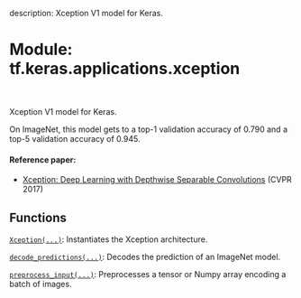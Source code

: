 description: Xception V1 model for Keras.

<div itemscope itemtype="http://developers.google.com/ReferenceObject">
<meta itemprop="name" content="tf.keras.applications.xception" />
<meta itemprop="path" content="Stable" />
</div>

# Module: tf.keras.applications.xception

<!-- Insert buttons and diff -->

<table class="tfo-notebook-buttons tfo-api nocontent" align="left">

</table>



Xception V1 model for Keras.


On ImageNet, this model gets to a top-1 validation accuracy of 0.790
and a top-5 validation accuracy of 0.945.

#### Reference paper:

- [Xception: Deep Learning with Depthwise Separable Convolutions](
    https://arxiv.org/abs/1610.02357) (CVPR 2017)


## Functions

[`Xception(...)`](../../../tf/keras/applications/Xception.md): Instantiates the Xception architecture.

[`decode_predictions(...)`](../../../tf/keras/applications/xception/decode_predictions.md): Decodes the prediction of an ImageNet model.

[`preprocess_input(...)`](../../../tf/keras/applications/xception/preprocess_input.md): Preprocesses a tensor or Numpy array encoding a batch of images.

